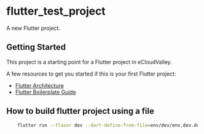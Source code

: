 # flutter_test_project

A new Flutter project.

## Getting Started

This project is a starting point for a Flutter project in eCloudValley.

A few resources to get you started if this is your first Flutter project:

- [Flutter Architecture](https://walnut-raccoon-d7a.notion.site/Flutter-Clean-Architecture-bcb2a6dd5fe84b029243cb6fdc7efcab?pvs=4)
- [Flutter Boilerplate Guide](https://walnut-raccoon-d7a.notion.site/Flutter-Boilerplate-Guide-766a29a94cba4212b61839c6e80f087c?pvs=4)

## How to build flutter project using a file

```sh
    flutter run --flavor dev --dart-define-from-file=env/dev/env.dev.debug.json
```
